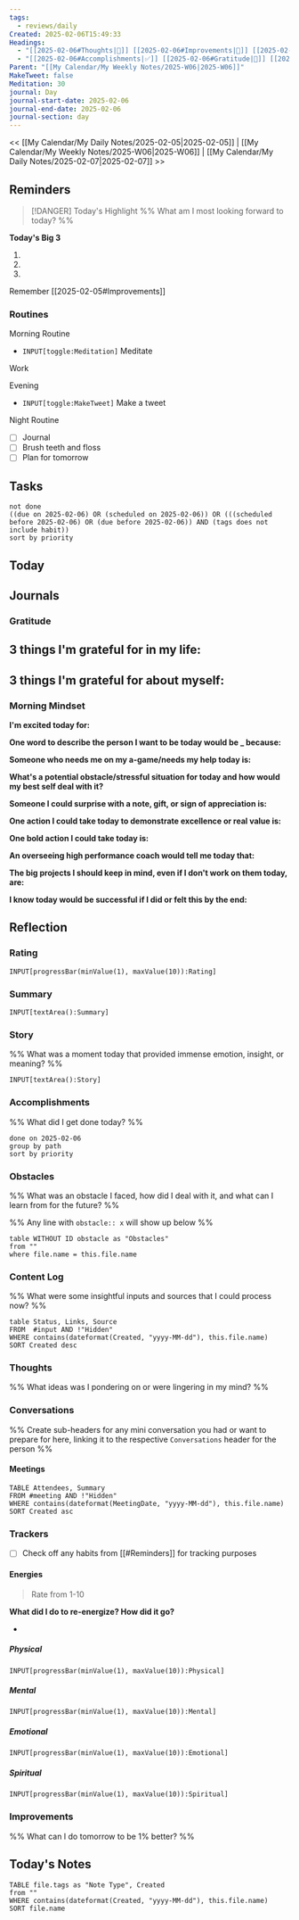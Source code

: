 ```yaml
---
tags:
  - reviews/daily
Created: 2025-02-06T15:49:33
Headings:
  - "[[2025-02-06#Thoughts|💭]] [[2025-02-06#Improvements|💪]] [[2025-02-06#Obstacles|🚧]]"
  - "[[2025-02-06#Accomplishments|✅]] [[2025-02-06#Gratitude|🙏]] [[2025-02-06#Content Log|📚]]"
Parent: "[[My Calendar/My Weekly Notes/2025-W06|2025-W06]]"
MakeTweet: false
Meditation: 30
journal: Day
journal-start-date: 2025-02-06
journal-end-date: 2025-02-06
journal-section: day
---
```


<< [[My Calendar/My Daily Notes/2025-02-05|2025-02-05]] | [[My Calendar/My Weekly Notes/2025-W06|2025-W06]] | [[My Calendar/My Daily Notes/2025-02-07|2025-02-07]] >>

## Reminders

> [!DANGER] Today's Highlight
> %% What am I most looking forward to today? %%

**Today's Big 3**

1. 
2. 
3. 

Remember [[2025-02-05#Improvements]]
### Routines

Morning Routine
- `INPUT[toggle:Meditation]` Meditate

Work

Evening
- `INPUT[toggle:MakeTweet]` Make a tweet

Night Routine
- [ ] Journal
- [ ] Brush teeth and floss
- [ ] Plan for tomorrow
## Tasks

```tasks
not done
((due on 2025-02-06) OR (scheduled on 2025-02-06)) OR (((scheduled before 2025-02-06) OR (due before 2025-02-06)) AND (tags does not include habit))
sort by priority
```

## Today

## Journals

### Gratitude

**3 things I'm grateful for in my life:**
- 

**3 things I'm grateful for about myself:**
- 

### Morning Mindset

**I'm excited today for:**

**One word to describe the person I want to be today would be \_ because:**

**Someone who needs me on my a-game/needs my help today is:**

**What's a potential obstacle/stressful situation for today and how would my best self deal with it?**

**Someone I could surprise with a note, gift, or sign of appreciation is:**

**One action I could take today to demonstrate excellence or real value is:**

**One bold action I could take today is:**

**An overseeing high performance coach would tell me today that:**

**The big projects I should keep in mind, even if I don't work on them today, are:**

**I know today would be successful if I did or felt this by the end:**

## Reflection

### Rating

```meta-bind
INPUT[progressBar(minValue(1), maxValue(10)):Rating]
```

### Summary

`INPUT[textArea():Summary]`
### Story

%% What was a moment today that provided immense emotion, insight, or meaning? %%

`INPUT[textArea():Story]`

### Accomplishments

%% What did I get done today? %%

```tasks
done on 2025-02-06
group by path
sort by priority
```

### Obstacles
%% What was an obstacle I faced, how did I deal with it, and what can I learn from for the future? %%

%% Any line with `obstacle:: x` will show up below %%
```dataview
table WITHOUT ID obstacle as "Obstacles"
from ""
where file.name = this.file.name
```
### Content Log
%% What were some insightful inputs and sources that I could process now? %%

```dataview
table Status, Links, Source
FROM  #input AND !"Hidden"
WHERE contains(dateformat(Created, "yyyy-MM-dd"), this.file.name)
SORT Created desc
```
### Thoughts
%% What ideas was I pondering on or were lingering in my mind? %%
### Conversations
%% Create sub-headers for any mini conversation you had or want to prepare for here, linking it to the respective `Conversations` header for the person %%
#### Meetings

```dataview
TABLE Attendees, Summary
FROM #meeting AND !"Hidden"
WHERE contains(dateformat(MeetingDate, "yyyy-MM-dd"), this.file.name)
SORT Created asc
```

### Trackers
- [ ] Check off any habits from [[#Reminders]] for tracking purposes

#### Energies

> Rate from 1-10

**What did I do to re-energize? How did it go?**

- 

##### Physical

```meta-bind
INPUT[progressBar(minValue(1), maxValue(10)):Physical]
```

##### Mental

```meta-bind
INPUT[progressBar(minValue(1), maxValue(10)):Mental]
```

##### Emotional

```meta-bind
INPUT[progressBar(minValue(1), maxValue(10)):Emotional]
```

##### Spiritual

```meta-bind
INPUT[progressBar(minValue(1), maxValue(10)):Spiritual]
```

### Improvements
%% What can I do tomorrow to be 1% better? %%

## Today's Notes

```dataview
TABLE file.tags as "Note Type", Created
from ""
WHERE contains(dateformat(Created, "yyyy-MM-dd"), this.file.name)
SORT file.name
```
